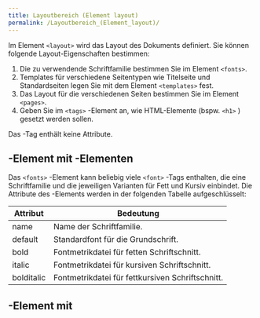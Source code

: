 ```yaml
---
title: Layoutbereich (Element layout)
permalink: /Layoutbereich_(Element_layout)/
---
```


Im Element `<layout>` wird das Layout des Dokuments definiert. Sie können folgende Layout-Eigenschaften bestimmen:

1.  Die zu verwendende Schriftfamilie bestimmen Sie im Element `<fonts>`.
2.  Templates für verschiedene Seitentypen wie Titelseite und Standardseiten legen Sie mit dem Element `<templates>` fest.
3.  Das Layout für die verschiedenen Seiten bestimmen Sie im Element `<pages>`.
4.  Geben Sie im `<tags>` -Element an, wie HTML-Elemente (bspw. `<h1>` ) gesetzt werden sollen.

Das <layout>-Tag enthält keine Attribute.

<fonts>-Element mit <font>-Elementen
------------------------------------

Das `<fonts>` -Element kann beliebig viele `<font>` -Tags enthalten, die eine Schriftfamilie und die jeweiligen Varianten für Fett und Kursiv einbindet. Die Attribute des <font>-Elements werden in der folgenden Tabelle aufgeschlüsselt:

|Attribut|Bedeutung|
|--------|---------|
|name|Name der Schriftfamilie.|
|default|Standardfont für die Grundschrift.|
|bold|Fontmetrikdatei für fetten Schriftschnitt.|
|italic|Fontmetrikdatei für kursiven Schriftschnitt.|
|bolditalic|Fontmetrikdatei für fettkursiven Schriftschnitt.|

<templates>-Element mit <template>-Elementen
--------------------------------------------

Das `<templates>` -Element kann beliebig viele `<template>` -Elemente enthalten, die eine bestimmte Seite der PDF-Musterdatei ansprechen. Ein <template>-Element entspricht damit einer Seitenvorlage. Jedes `<template>` -Element erhält dabei einen eindeutigen Namen, um die Seitenvorlage ansprechen zu können.

Anhand des Wertes im Attribut `name` können Sie im Inhaltsbereich (siehe [Inhaltsbereich](/Inhaltsbereich ) ) das entsprechende Template auswählen. Wenn Sie Inhalte einbinden, ordnen Sie über das `name` -Attribut die Inhalte der entsprechenden Seite in der PDF-Musterdatei zu. Die Attribute des `<template>` -Elements sind in der folgenden Tabelle aufgeschlüsselt:

|Attribut|Bedeutung|
|--------|---------|
|name|Eindeutiger Bezeichner für diese Seitenvorlage|
|file|Name der PDF-Musterdatei. Die Pfadangabe erfolgt relativ zum Verzeichnis des XSLT-Templates. Im Demotemplate handelt es sich um das Unterverzeichnis mit dem Namen `template/`.|
|page|Seitennummer, beginnend mit 1.|

<tags>-Element
--------------

Das `<layout>` -Element kann optional auch ein `<tags>` -Element enthalten, mit dem Sie ausgewählten Tags eine Schrift in bestimmter Größe, bestimmtem Gewicht und Stil zuweisen. Das `<tags>` -Element enthält dabei einzelne `<tag>` -Elemente, in denen Sie den gewünschten Tag auswählen.

<tag>-Element
-------------

Mit dem `<tag>` -Element wählen Sie ein HTML-Tag aus und können bestimmen, mit welchem Schriftschnitt der Inhalt dieses Tags formatiert werden soll. Die Attribute des `<tag>` -Elements sind in der folgenden Tabelle aufgeschlüsselt:

|Attribut|Bedeutung|
|--------|---------|
|name|Name des HTML-Tags, das formatiert werden soll.|
|font|Schriftschnitt, der dem Tag zugeordnet werden soll. Die Angaben sind:

1.  Schriftfamilie, alternativ „serif“ für Serifenschrift, „non serif“ für serifenlose Schrift.
2.  Schriftgröße in Punkt (pt).
3.  Schriftform:
    1.  *italic*: Kursiv.
    2.  *bold*: Fett.
    3.  *bolditalic*: Fettkursiv.|

<pages>-Element
---------------

Das `<pages>` -Element dient dazu, die Grundschrift sowie die Seitenränder zu bestimmen. In der folgenden Tabelle sind die Attribute des `<pages>` -Elements aufgeschlüsselt:

|Attribut|Bedeutung|
|--------|---------|
|font|Eindeutiger Bezeichner für diese Seitenvorlage|
|margin|Die angegebenen vier Werte bestimmen die Seitenränder. Die vier Werte stehen für den Abstand des Inhaltes von *oben*, *rechts*, *unten* und *links*.|
|align|Ausrichtung des Textes. Der angegebene Wert kann durch align-Attribute in Elementen aus dem Inhaltsbereich überlagert werden. Mögliche Werte sind:

1.  left
2.  center
3.  right
4.  justify|

<page>-Element
--------------

Das <pages>-Element enthält beliebig viele `<page>` -Elemente. Mit einem `<page>` -Element bestimmen Sie die Position von Inhalten auf der Seite. Sie können dabei bestimmte Seitentypen wie Titelseite, Standardseite oder Schluss-Seite unterscheiden. In der folgenden Tabelle sind die Attribute des `<page>` -Elements aufgeschlüsselt:

|Attribut|Bedeutung|
|--------|---------|
|name|Name dieser Seitenvorlage.|
|mode|„elements“, um in den Element-Modus umzuschalten, „default“, wenn die Seite Fließtext in `<column>` -Elementen enthalten soll.|
|template|Template-Definition auswählen. Der Wert muss dem *name* -Attribut eines `<template>` -Elements entsprechen.|
|font|Schrift der Seite festlegen. Die Angaben sind:

1.  Schriftfamilie
2.  Schriftgröße
3.  Schriftgewicht oder -stil ( `bold`, `italic`, `bolditalic` )|

<element>-Tag
-------------

Für die Titelseite können Sie den Titel sowie den Untertitel des Artikels in fest definierte Bereiche der Seite einfügen. Diese Bereiche bestimmen Sie Dabei mit `<element>` -Tags. Um `<element>` -Tags benutzen zu können, müssen Sie das `<page>` -Element in den Element-Modus ( `mode =
      "elements"` ) umschalten. Die folgende Tabelle schlüsselt die Bedeutung der einzelnen Attribute auf:

|Attribut|Bedeutung|
|--------|---------|
|for|Name des aktuellen Elements.|
|margin|Position des Elements. Die Positionierung erfolgt über die Angabe des Seitenabstandes. Die vier Werte stehen für:

1.  oben
2.  rechts
3.  unten
4.  links|
|align|Ausrichtung der Texte, die in diese Seite eingebunden werden. Mögliche Werte:

1.  right
2.  center
3.  left
4.  justify|

<column>-Element
----------------

Standardmäßig wird Fließtext in Spalten (auch Kolumnen genannt) gesetzt. Eine Seite kann dabei nur aus einer einzigen Spalte bestehen oder beliebig viele zusätzliche Spalten haben. Die einzelnen Spalten einer Seite werden dabei von links nach rechts aufgefüllt. Sobald eine Spalte keinen Platz mehr hat, werden die Inhalte in die folgende Spalte gesetzt. Wenn die letzte Spalte einer Seite voll ist, wird ein Seitenumbruch eingefügt, sodass wieder mit einer neuen Seite begonnen wird.

Die Abstände sowie die Textausrichtung einer Spalte können Sie mit dem `<column>` -Element bestimmen. Die Attribute dieses Elements werden in der folgenden Tabelle erläutert:

|Attribut|Bedeutung|
|--------|---------|
|margin|Abstand zu den Seitenrändern. Die vier Werte stehen für:

1.  oben
2.  rechts
3.  unten
4.  links|
|align|Textausrichtung. Mögliche Werte sind:

1.  left
2.  center
3.  right
4.  justify|

Damit das `<column>` -Element benutzt werden kann, müssen Sie das `<page>` -Element in den Standardmodus ( `mode = "default"` ) umschalten.

==

<footer>
-Element== Das `<page>` -Element kann auch ein `<footer>` -Element enthalten. Mit dem `<footer>` -Element bestimmen Sie die Position sowie die Schriftgröße der Fußzeile. Sie können zusätzlich die Textausrichtung festlegen. Näheres zu den Attributen des `<footer>` -Elements erfahren Sie in der folgenden Tabelle:

|Attribut|Bedeutung|
|--------|---------|
|margin|Abstand zu den Seitenrändern. Die vier Werte stehen der Reihe nach für:

1.  oben
2.  rechts
3.  unten
4.  links|
|align|Textausrichtung. Mögliche Werte sind:

1.  left
2.  center
3.  right
4.  justify|
|font|Schrift der Seite festlegen. Die Angaben sind:

1.  Schriftfamilie.
2.  Schriftgröße in Punkt (pt).
3.  Schriftgewicht oder -stil ( `bold`, `italic`, `bolditalic` ).|

[export_de/Kategorie:papaya-Formatierungsobjekt](export_de/Kategorie:papaya-Formatierungsobjekt )